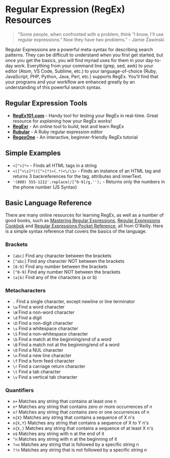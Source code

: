 # Regular Expression (RegEx) Resources

> "Some people, when confronted with a problem, think 
“I know, I'll use regular expressions.”   Now they have two problems." - Jamie Zawinski

Regular Expressions are a powerful meta-syntax for describing search patterns. They can be difficult to understand when you first get started, but once you get the basics, you will find myriad uses for them in your day-to-day work. Everything from your command line (grep, sed, awk) to your editor (Atom, VS Code, Sublime, etc.) to your language-of-choice (Ruby, JavaScript, PHP, Python, Java, Perl, etc.) supports RegEx. You'll find that your programs and your workflow are enhanced greatly by an understanding of this powerful search syntax. 


## Regular Expression Tools
* **[RegEx101.com](https://regex101.com/)** - Handy tool for testing your RegEx in real-time. Great resource for _explaining_ how your RegEx works!
* **[RegExr](http://regexr.com/)** - An online tool to build, test and learn RegEx
* **[Rubular](http://www.rubular.com/)** - A Ruby regular expression editor
* **[RegexOne](https://regexone.com/)** - An interactive, beginner-friendly RegEx tutorial

## Simple Examples
* `<[^>]*>` - Finds all HTML tags in a string
* `<([^>\s]*)([^>]*)>(.*)<\/\1>` - Finds an instance of an HTML tag and returns 3 backreferences for the tag, attributes and innerText.
* `'(800) 555-1212'.replace(/[^0-9]/g,'');` - Returns only the numbers in the phone number (JS Syntax)


## Basic Language Reference
There are many online resources for learning RegEx, as well as a number of good books, such as [Mastering Regular Expressions](http://amzn.to/2ur3fDO), [Regular Expressions Cookbok](http://amzn.to/2u8gtpA) and [Regular Expressions Pocket Reference](http://amzn.to/2wdGRQF), all from O'Reilly. Here is a simple syntax reference that covers the basics of the language.

### Brackets
* `[abc]` Find any character between the brackets
* `[^abc]` Find any character NOT between the brackets
* `[0-9]` Find any number between the brackets
* `[^0-9]` Find any number NOT between the brackets
* `(a|b)` Find any of the characters (a or b)

### Metacharacters
* `.`	Find a single character, except newline or line terminator
* `\w`	Find a word character
* `\W`	Find a non-word character
* `\d`	Find a digit
* `\D`	Find a non-digit character
* `\s`	Find a whitespace character
* `\S`	Find a non-whitespace character
* `\b`	Find a match at the beginning/end of a word
* `\B`	Find a match not at the beginning/end of a word
* `\0`	Find a NUL character
* `\n`	Find a new line character
* `\f`	Find a form feed character
* `\r`	Find a carriage return character
* `\t`	Find a tab character
* `\v`	Find a vertical tab character

### Quantifiers
* `n+`	Matches any string that contains at least one n
* `n*`	Matches any string that contains zero or more occurrences of n
* `n?`	Matches any string that contains zero or one occurrences of n
* `n{X}`	Matches any string that contains a sequence of X n's
* `n{X,Y}`	Matches any string that contains a sequence of X to Y n's
* `n{X,}`	Matches any string that contains a sequence of at least X n's
* `n$`	Matches any string with n at the end of it
* `^n`	Matches any string with n at the beginning of it
* `?=n`	Matches any string that is followed by a specific string n
* `?!n`	Matches any string that is not followed by a specific string n


